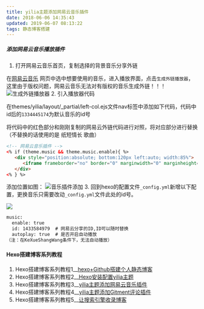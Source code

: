 ```yaml
---
title: yilia主题添加网易云音乐插件
date: 2018-06-06 14:35:43
updated: 2019-06-07 08:13:22
tags: 静态博客搭建
---
```


##### 添加网易云音乐播放插件
1. 打开网易云音乐首页，复制选择的背景音乐分享外链

在[网易云音乐](https://music.163.com/) 网页中选中想要使用的音乐，进入播放界面，点击`生成外链播放器`，这里由于版权问题，网易云音乐无法对有版权的音乐生成外链！！！
![生成外链播放器](https://gitee.com/ClimbSnailQ/Project_Image/raw/master/Note/wangyiyunyinyue.jpg)
2. 引入播放器代码

在themes/yilia/layout/_partial/left-col.ejs文件nav标签中添加如下代码，代码中id后的`1334445174`为默认音乐的id号

将代码中的红色部分和刚刚复制的网易云外链代码进行对照，将对应部分进行替换（不替换的话使用的是 纸短情长 歌曲）

```html
<!-- 网易云音乐插件 -->
<% if (theme.music && theme.music.enable){ %>
   <div style="position:absolute; bottom:120px left:auto; width:85%">
      <iframe frameborder="no" border="0" marginwidth="0" marginheight="0" width="240" height="52" src="//music.163.com/outchain/player?type=2&id=<%=theme.music.id||1433584979%>&auto=<%=theme.music.autoplay?1:0%>&height=32"></iframe>
   </div>
<% } %>
```
<!-- more -->

添加位置如图：
![音乐插件添加](https://gitee.com/ClimbSnailQ/Project_Image/raw/master/Note/left_col.jpg "音乐插件添加的位置")
3. 回到hexo的配置文件`_config.yml`新增以下配置，更换音乐只需要改动`_config.yml`文件此处的id号。

![](https://gitee.com/ClimbSnailQ/Project_Image/raw/master/Note/wangyiyunchajian.jpg)
```html
music:
  enable: true
  id: 1433584979  # 网易云分享的ID,ID可以随时替换
  autoplay: true  # 是否开启自动播放
（注：在KeXueShangWang条件下，无法自动播放）
```


#### Hexo搭建博客系列教程
1. Hexo搭建博客系列教程1__[hexo+Github搭建个人静态博客](../hexo+Github搭建个人静态博客)
2. Hexo搭建博客系列教程2__[Hexo安装配置yilia主题](../Hexo安装配置yilia主题)
3. Hexo搭建博客系列教程3__[yilia主题添加网易云音乐插件](../yilia主题添加网易云音乐插件)
4. Hexo搭建博客系列教程4__[yilia主题添加Gitment评论插件](../yilia主题添加Gitment评论插件题)
5. Hexo搭建博客系列教程5__[让搜索引擎收录博客](../让搜索引擎收录博客)
